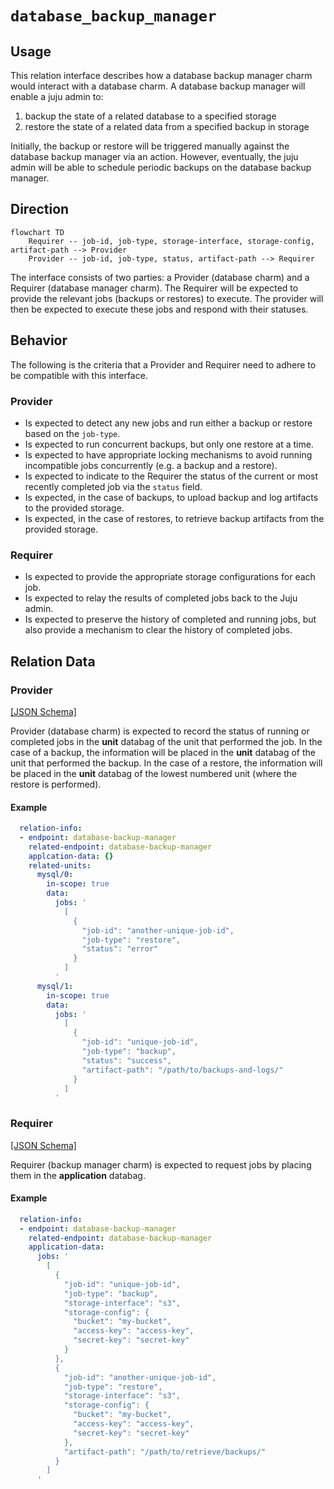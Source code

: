 # `database_backup_manager`

## Usage

This relation interface describes how a database backup manager charm would interact with a database charm. A database backup manager will enable a juju admin to:

1. backup the state of a related database to a specified storage
1. restore the state of a related data from a specified backup in storage

Initially, the backup or restore will be triggered manually against the database backup manager via an action. However, eventually, the juju admin will be able to schedule periodic backups on the database backup manager.

## Direction

```mermaid
flowchart TD
    Requirer -- job-id, job-type, storage-interface, storage-config, artifact-path --> Provider
    Provider -- job-id, job-type, status, artifact-path --> Requirer
```

The interface consists of two parties: a Provider (database charm) and a Requirer (database manager charm). The Requirer will be expected to provide the relevant jobs (backups or restores) to execute. The provider will then be expected to execute these jobs and respond with their statuses.

## Behavior

The following is the criteria that a Provider and Requirer need to adhere to be compatible with this interface.

### Provider

- Is expected to detect any new jobs and run either a backup or restore based on the `job-type`.
- Is expected to run concurrent backups, but only one restore at a time.
- Is expected to have appropriate locking mechanisms to avoid running incompatible jobs concurrently (e.g. a backup and a restore).
- Is expected to indicate to the Requirer the status of the current or most recently completed job via the `status` field.
- Is expected, in the case of backups, to upload backup and log artifacts to the provided storage.
- Is expected, in the case of restores, to retrieve backup artifacts from the provided storage.

### Requirer

- Is expected to provide the appropriate storage configurations for each job.
- Is expected to relay the results of completed jobs back to the Juju admin.
- Is expected to preserve the history of completed and running jobs, but also provide a mechanism to clear the history of completed jobs.

## Relation Data

### Provider

[\[JSON Schema\]](./schemas/provider.json)

Provider (database charm) is expected to record the status of running or completed jobs in the **unit** databag of the unit that performed the job. In the case of a backup, the information will be placed in the **unit** databag of the unit that performed the backup. In the case of a restore, the information will be placed in the **unit** databag of the lowest numbered unit (where the restore is performed).

#### Example
```yaml
  relation-info:
  - endpoint: database-backup-manager
    related-endpoint: database-backup-manager
    applcation-data: {}
    related-units:
      mysql/0:
        in-scope: true
        data:
          jobs: '
            [
              {
                "job-id": "another-unique-job-id",
                "job-type": "restore",
                "status": "error"
              }
            ]
          '
      mysql/1:
        in-scope: true
        data:
          jobs: '
            [
              {
                "job-id": "unique-job-id",
                "job-type": "backup",
                "status": "success",
                "artifact-path": "/path/to/backups-and-logs/"
              }
            ]
          '
```

### Requirer

[\[JSON Schema\]](./schemas/requirer.json)

Requirer (backup manager charm) is expected to request jobs by placing them in the **application** databag.

#### Example

```yaml
  relation-info:
  - endpoint: database-backup-manager
    related-endpoint: database-backup-manager
    application-data:
      jobs: '
        [
          {
            "job-id": "unique-job-id",
            "job-type": "backup",
            "storage-interface": "s3",
            "storage-config": {
              "bucket": "my-bucket",
              "access-key": "access-key",
              "secret-key": "secret-key"
            }
          },
          {
            "job-id": "another-unique-job-id",
            "job-type": "restore",
            "storage-interface": "s3",
            "storage-config": {
              "bucket": "my-bucket",
              "access-key": "access-key",
              "secret-key": "secret-key"
            },
            "artifact-path": "/path/to/retrieve/backups/"
          }
        ]
      '
```
